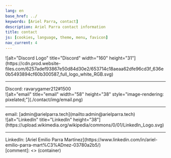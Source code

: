 ```yaml
---
lang: en
base_href: ../
keywords: [Ariel Parra, contact]
description: Ariel Parra contact information
title: contact
js: [cookies, language, theme, menu, favicon]
nav_current: 4
---
```

  <div class="container grid">
    <div class="card">
      ![alt="Discord Logo" title="Discord" width="160" height="31"](https://cdn.prod.website-files.com/6257adef93867e50d84d30e2/653714c18aeaa62dfe96cd3f_636e0b5493894cf60b300587_full_logo_white_RGB.svg)
      <div class="center">
        <hr>
        Discord: ravarygamer212#1500
      </div>
    </div>
    <div class="card">
      ![alt="email" title="email" width="58" height="38" style="image-rendering: pixelated;"](./contact/img/email.png)
      <div class="center">
        <hr>
        email: [admin@arielparra.tech](mailto:admin@arielparra.tech)
      </div>
    </div>
    <div class="card">
      ![alt="LinkedIn" title="LinkedIn" height="38"](https://upload.wikimedia.org/wikipedia/commons/0/01/LinkedIn_Logo.svg)
      <div class="center">
        <hr>
        LinkedIn: [Ariel Emilio Parra Martínez](https://www.linkedin.com/in/ariel-emilio-parra-mart%C3%ADnez-03780a2b5/)
      </div>
    </div>
  </div>[comment]: <> (container)
